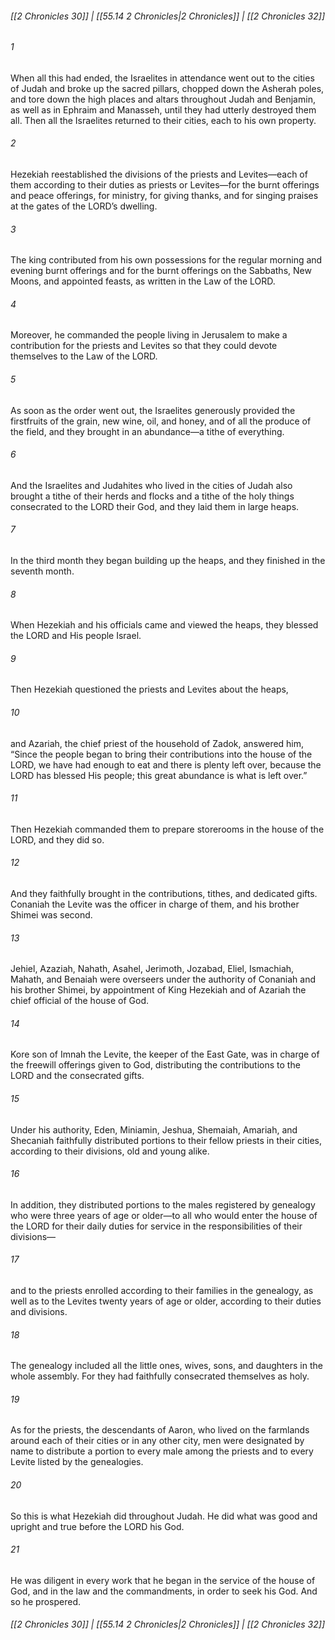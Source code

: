 
###### [[2 Chronicles 30]] | [[55.14 2 Chronicles|2 Chronicles]] | [[2 Chronicles 32]]

###### 1
When all this had ended, the Israelites in attendance went out to the cities of Judah and broke up the sacred pillars, chopped down the Asherah poles, and tore down the high places and altars throughout Judah and Benjamin, as well as in Ephraim and Manasseh, until they had utterly destroyed them all. Then all the Israelites returned to their cities, each to his own property.
###### 2
Hezekiah reestablished the divisions of the priests and Levites—each of them according to their duties as priests or Levites—for the burnt offerings and peace offerings, for ministry, for giving thanks, and for singing praises at the gates of the LORD’s dwelling.
###### 3
The king contributed from his own possessions for the regular morning and evening burnt offerings and for the burnt offerings on the Sabbaths, New Moons, and appointed feasts, as written in the Law of the LORD.
###### 4
Moreover, he commanded the people living in Jerusalem to make a contribution for the priests and Levites so that they could devote themselves to the Law of the LORD.
###### 5
As soon as the order went out, the Israelites generously provided the firstfruits of the grain, new wine, oil, and honey, and of all the produce of the field, and they brought in an abundance—a tithe of everything.
###### 6
And the Israelites and Judahites who lived in the cities of Judah also brought a tithe of their herds and flocks and a tithe of the holy things consecrated to the LORD their God, and they laid them in large heaps.
###### 7
In the third month they began building up the heaps, and they finished in the seventh month.
###### 8
When Hezekiah and his officials came and viewed the heaps, they blessed the LORD and His people Israel.
###### 9
Then Hezekiah questioned the priests and Levites about the heaps,
###### 10
and Azariah, the chief priest of the household of Zadok, answered him, “Since the people began to bring their contributions into the house of the LORD, we have had enough to eat and there is plenty left over, because the LORD has blessed His people; this great abundance is what is left over.”
###### 11
Then Hezekiah commanded them to prepare storerooms in the house of the LORD, and they did so.
###### 12
And they faithfully brought in the contributions, tithes, and dedicated gifts. Conaniah the Levite was the officer in charge of them, and his brother Shimei was second.
###### 13
Jehiel, Azaziah, Nahath, Asahel, Jerimoth, Jozabad, Eliel, Ismachiah, Mahath, and Benaiah were overseers under the authority of Conaniah and his brother Shimei, by appointment of King Hezekiah and of Azariah the chief official of the house of God.
###### 14
Kore son of Imnah the Levite, the keeper of the East Gate, was in charge of the freewill offerings given to God, distributing the contributions to the LORD and the consecrated gifts.
###### 15
Under his authority, Eden, Miniamin, Jeshua, Shemaiah, Amariah, and Shecaniah faithfully distributed portions to their fellow priests in their cities, according to their divisions, old and young alike.
###### 16
In addition, they distributed portions to the males registered by genealogy who were three years of age or older—to all who would enter the house of the LORD for their daily duties for service in the responsibilities of their divisions—
###### 17
and to the priests enrolled according to their families in the genealogy, as well as to the Levites twenty years of age or older, according to their duties and divisions.
###### 18
The genealogy included all the little ones, wives, sons, and daughters in the whole assembly. For they had faithfully consecrated themselves as holy.
###### 19
As for the priests, the descendants of Aaron, who lived on the farmlands around each of their cities or in any other city, men were designated by name to distribute a portion to every male among the priests and to every Levite listed by the genealogies.
###### 20
So this is what Hezekiah did throughout Judah. He did what was good and upright and true before the LORD his God.
###### 21
He was diligent in every work that he began in the service of the house of God, and in the law and the commandments, in order to seek his God. And so he prospered.

###### [[2 Chronicles 30]] | [[55.14 2 Chronicles|2 Chronicles]] | [[2 Chronicles 32]]
